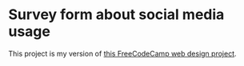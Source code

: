 # Survey form about social media usage

This project is my version of [this FreeCodeCamp web design project](https://www.freecodecamp.org/learn/responsive-web-design/responsive-web-design-projects/build-a-survey-form).
